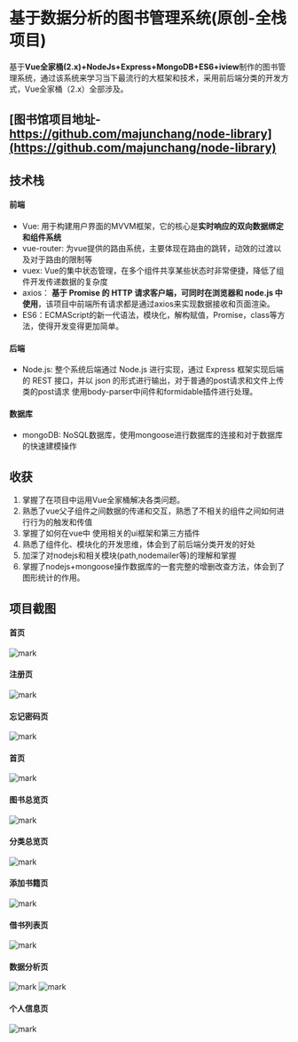 # 基于数据分析的图书管理系统(原创-全栈项目)
基于**Vue全家桶(2.x)+NodeJs+Express+MongoDB+ES6+iview**制作的图书管理系统，通过该系统来学习当下最流行的大框架和技术，采用前后端分类的开发方式，Vue全家桶（2.x）全部涉及。

##  [图书馆项目地址-https://github.com/majunchang/node-library](https://github.com/majunchang/node-library)

## 技术栈

#### 前端
- Vue: 用于构建用户界面的MVVM框架，它的核心是**实时响应的双向数据绑定和组件系统**
- vue-router: 为vue提供的路由系统，主要体现在路由的跳转，动效的过渡以及对于路由的限制等
- vuex: Vue的集中状态管理，在多个组件共享某些状态时非常便捷，降低了组件开发传递数据的复杂度
- axios： **基于 Promise 的 HTTP 请求客户端，可同时在浏览器和 node.js 中使用**，该项目中前端所有请求都是通过axios来实现数据接收和页面渲染。
- ES6：ECMAScript的新一代语法，模块化，解构赋值，Promise，class等方法，使得开发变得更加简单。


#### 后端
- Node.js: 整个系统后端通过 Node.js 进行实现，通过 Express 框架实现后端的 REST 接口，并以 json 的形式进行输出，对于普通的post请求和文件上传类的post请求 使用body-parser中间件和formidable插件进行处理。


#### 数据库
- mongoDB: NoSQL数据库，使用mongoose进行数据库的连接和对于数据库的快速建模操作

## 收获

1. 掌握了在项目中运用Vue全家桶解决各类问题。
2. 熟悉了vue父子组件之间数据的传递和交互，熟悉了不相关的组件之间如何进行行为的触发和传值
3. 掌握了如何在vue中 使用相关的ui框架和第三方插件
4. 熟悉了组件化、模块化的开发思维，体会到了前后端分类开发的好处
5. 加深了对nodejs和相关模块(path,nodemailer等)的理解和掌握
6. 掌握了nodejs+mongoose操作数据库的一套完整的增删改查方法，体会到了图形统计的作用。

##  项目截图

#### 首页 
![mark](http://oneg19f80.bkt.clouddn.com/blog/20171220/100345688.png)

#### 注册页
![mark](http://oneg19f80.bkt.clouddn.com/blog/20171220/100549732.png)
#### 忘记密码页
![mark](http://oneg19f80.bkt.clouddn.com/blog/20171220/100616314.png)
#### 首页
![mark](http://oneg19f80.bkt.clouddn.com/blog/20171220/100732746.png)
#### 图书总览页
![mark](http://oneg19f80.bkt.clouddn.com/blog/20171220/100843901.png)
#### 分类总览页
![mark](http://oneg19f80.bkt.clouddn.com/blog/20171220/101142131.png)
#### 添加书籍页
![mark](http://oneg19f80.bkt.clouddn.com/blog/20171220/101158378.png)
#### 借书列表页
![mark](http://oneg19f80.bkt.clouddn.com/blog/20171220/101436083.png)
#### 数据分析页
![mark](http://oneg19f80.bkt.clouddn.com/blog/20171220/102026393.png)
![mark](http://oneg19f80.bkt.clouddn.com/blog/20171220/102040259.png)
#### 个人信息页
![mark](http://oneg19f80.bkt.clouddn.com/blog/20171220/101941269.png)
